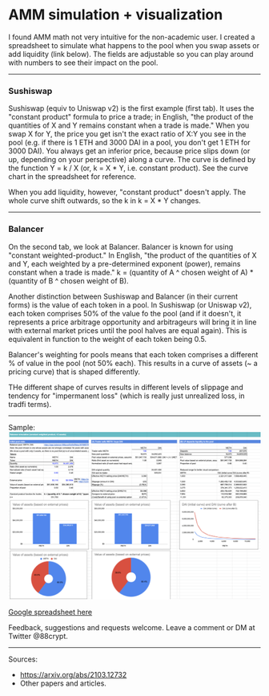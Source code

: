 # AMM simulation + visualization

I found AMM math not very intuitive for the non-academic user. I created a spreadsheet to simulate what happens to the pool when you swap assets or add liquidity (link below). The fields are adjustable so you can play around with numbers to see their impact on the pool.

---
### Sushiswap

Sushiswap (equiv to Uniswap v2) is the first example (first tab). It uses the "constant product" formula to price a trade; in English, "the product of the quantities of X and Y remains constant when a trade is made." When you swap X for Y, the price you get isn't the exact ratio of X:Y you see in the pool (e.g. if there is 1 ETH and 3000 DAI in a pool, you don't get 1 ETH for 3000 DAI). You always get an inferior price, because price slips down (or up, depending on your perspective) along a curve. The curve is defined by the function Y = k / X (or, k = X * Y, i.e. constant product). See the curve chart in the spreadsheet for reference. 

When you add liquidity, however, "constant product" doesn't apply. The whole curve shift outwards, so the k in k = X * Y changes.

---

### Balancer

On the second tab, we look at Balancer. Balancer is known for using "constant weighted-product." In English, "the product of the quantities of X and Y, each weighted by a pre-determined exponent (power), remains constant when a trade is made." k = (quantity of A ^ chosen weight of A) * (quantity of B ^ chosen weight of B).

Another distinction between Sushiswap and Balancer (in their current forms) is the value of each token in a pool. In Sushiswap (or Uniswap v2), each token comprises 50% of the value fo the pool (and if it doesn't, it represents a price arbitrage opportunity and arbitrageurs will bring it in line with external market prices until the pool halves are equal again). This is equivalent in function to the weight of each token being 0.5.

Balancer's weighting for pools means that each token comprises a different % of value in the pool (not 50% each). This results in a curve of assets (~ a pricing curve) that is shaped differently.

THe different shape of curves results in different levels of slippage and tendency for "impermanent loss" (which is really just unrealized loss, in tradfi terms).

---

Sample:
![simulator](/../Ignore/2022-01_AMMmath.png)

[Google spreadsheet here](https://docs.google.com/spreadsheets/d/1iUrOd6Hwv7HTPKvif7isTQ5KoepZ-nGo-U2MuurslJE/)

Feedback, suggestions and requests welcome. Leave a comment or DM at Twitter @88crypt.

---

Sources:
* https://arxiv.org/abs/2103.12732
* Other papers and articles.
